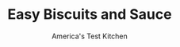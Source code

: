 ---
layout: ../../layouts/MarkdownPostLayout.astro
title: Easy Biscuits and Sauce
author: America's Test Kitchen
pubDate: 2023-03-15
description: "Fries love ketchup, cookies love milk, and salty, potent Country Ham loves a fluffy biscuit."
image_url: https://res.cloudinary.com/hksqkdlah/image/upload/ar_1:1,c_fill,dpr_2.0,f_auto,fl_lossy.progressive.strip_profile,g_faces:auto,q_auto:low,w_344/9843_sfs-countryhambiscuitcover-34
tags: ["Side Dishes","American","Breads","Holiday","Easter"]
calories: 4144
protein: 5
carbohydrates: 43
fats: 
fiber: 1
ingredients: ["3 cups (15 ounces), all-purpose flour","1 tablespoon, sugar","1 tablespoon, baking powder","3/4 teaspoon, salt","2 1/4 cups, heavy cream","1/3 cup, pineapple preserves","1/3 cup, apple jelly","1/3 cup, yellow mustard","1/3 cup, prepared horseradish","1 1/2 teaspoons, pepper","1/4 teaspoon, cayenne pepper"]
serves: 12
time: "45 minutes"
instructions: ["FOR THE BISCUITS: Adjust oven rack to upper-middle position and heat oven to 450 degrees. Line rimmed baking sheet with parchment paper.","Combine flour, sugar, baking powder, and salt in large bowl. Stir in cream until combined, about 30 seconds. Turn out dough onto lightly floured counter, gather into ball, and knead briefly until smooth, about 30 seconds.","Shape dough into ¾-inch-thick circle. Dip 2½-inch biscuit cutter in flour and cut biscuits into rounds, recombining scraps as needed to yield 12 biscuits. Place rounds on prepared baking sheet. (Baking sheet with biscuits can be wrapped in plastic wrap and refrigerated for up to 2 hours.)","Bake until golden brown, about 15 minutes, rotating sheet halfway through baking. Transfer to wire rack and let cool for 5 minutes. Serve with Country Ham.","FOR THE SAUCE: Combine all ingredients in blender and process until smooth, 20 to 30 seconds."]
nutrition: ["117 mg Potassium","193 mg Phosphorus","132 mg Calcium","2 mg Iron","17 mg Magnesium","265 mg Sodium","17 g Fat","2 mg Niacin (B3)","4 g Monounsaturated","3 mg Vitamin C","61 mg Cholesterol","10 g Saturated","1 g Fiber","54 µg Folic acid","18 µg Folate (food)","11 g Sugars","2 µg Vitamin K","46 g Water","43 g Carbs","111 µg Folate equivalent (total)","5 g Protein","184 µg Vitamin A","345 kcal Energy","9 g Sugars, added","4144 calories"]
notes: "Split a biscuit and spread it with a spicy-sweet condiment, such as hot pepper jelly or Jezebel Sauce. Then layer it with the thinnest possible slices of the ham. Both recipes take just minutes to prepare."
---